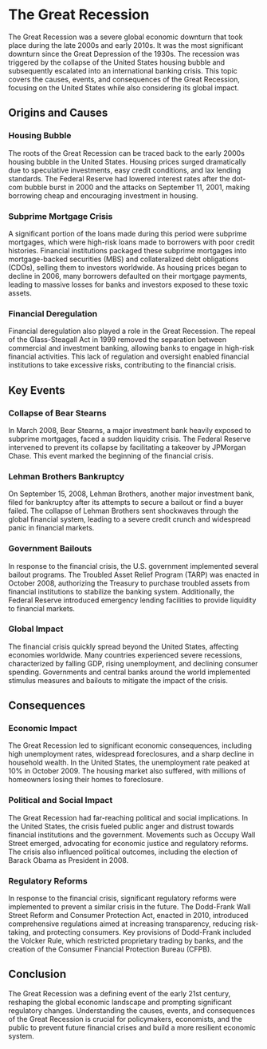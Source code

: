 # The Great Recession

The Great Recession was a severe global economic downturn that took place during the late 2000s and early 2010s. It was the most significant downturn since the Great Depression of the 1930s. The recession was triggered by the collapse of the United States housing bubble and subsequently escalated into an international banking crisis. This topic covers the causes, events, and consequences of the Great Recession, focusing on the United States while also considering its global impact.

## Origins and Causes

### Housing Bubble

The roots of the Great Recession can be traced back to the early 2000s housing bubble in the United States. Housing prices surged dramatically due to speculative investments, easy credit conditions, and lax lending standards. The Federal Reserve had lowered interest rates after the dot-com bubble burst in 2000 and the attacks on September 11, 2001, making borrowing cheap and encouraging investment in housing. 

### Subprime Mortgage Crisis

A significant portion of the loans made during this period were subprime mortgages, which were high-risk loans made to borrowers with poor credit histories. Financial institutions packaged these subprime mortgages into mortgage-backed securities (MBS) and collateralized debt obligations (CDOs), selling them to investors worldwide. As housing prices began to decline in 2006, many borrowers defaulted on their mortgage payments, leading to massive losses for banks and investors exposed to these toxic assets.

### Financial Deregulation

Financial deregulation also played a role in the Great Recession. The repeal of the Glass-Steagall Act in 1999 removed the separation between commercial and investment banking, allowing banks to engage in high-risk financial activities. This lack of regulation and oversight enabled financial institutions to take excessive risks, contributing to the financial crisis.

## Key Events

### Collapse of Bear Stearns

In March 2008, Bear Stearns, a major investment bank heavily exposed to subprime mortgages, faced a sudden liquidity crisis. The Federal Reserve intervened to prevent its collapse by facilitating a takeover by JPMorgan Chase. This event marked the beginning of the financial crisis.

### Lehman Brothers Bankruptcy

On September 15, 2008, Lehman Brothers, another major investment bank, filed for bankruptcy after its attempts to secure a bailout or find a buyer failed. The collapse of Lehman Brothers sent shockwaves through the global financial system, leading to a severe credit crunch and widespread panic in financial markets.

### Government Bailouts

In response to the financial crisis, the U.S. government implemented several bailout programs. The Troubled Asset Relief Program (TARP) was enacted in October 2008, authorizing the Treasury to purchase troubled assets from financial institutions to stabilize the banking system. Additionally, the Federal Reserve introduced emergency lending facilities to provide liquidity to financial markets.

### Global Impact

The financial crisis quickly spread beyond the United States, affecting economies worldwide. Many countries experienced severe recessions, characterized by falling GDP, rising unemployment, and declining consumer spending. Governments and central banks around the world implemented stimulus measures and bailouts to mitigate the impact of the crisis.

## Consequences

### Economic Impact

The Great Recession led to significant economic consequences, including high unemployment rates, widespread foreclosures, and a sharp decline in household wealth. In the United States, the unemployment rate peaked at 10% in October 2009. The housing market also suffered, with millions of homeowners losing their homes to foreclosure.

### Political and Social Impact

The Great Recession had far-reaching political and social implications. In the United States, the crisis fueled public anger and distrust towards financial institutions and the government. Movements such as Occupy Wall Street emerged, advocating for economic justice and regulatory reforms. The crisis also influenced political outcomes, including the election of Barack Obama as President in 2008.

### Regulatory Reforms

In response to the financial crisis, significant regulatory reforms were implemented to prevent a similar crisis in the future. The Dodd-Frank Wall Street Reform and Consumer Protection Act, enacted in 2010, introduced comprehensive regulations aimed at increasing transparency, reducing risk-taking, and protecting consumers. Key provisions of Dodd-Frank included the Volcker Rule, which restricted proprietary trading by banks, and the creation of the Consumer Financial Protection Bureau (CFPB).

## Conclusion

The Great Recession was a defining event of the early 21st century, reshaping the global economic landscape and prompting significant regulatory changes. Understanding the causes, events, and consequences of the Great Recession is crucial for policymakers, economists, and the public to prevent future financial crises and build a more resilient economic system.